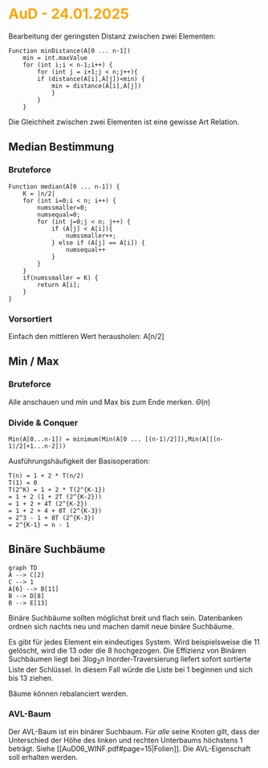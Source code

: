 # <font color = "orange">AuD - 24.01.2025</font>
Bearbeitung der geringsten Distanz zwischen zwei Elementen:
```
Function minDistance(A[0 ... n-1])
	min = int.maxValue
	for (int i;i < n-1;i++) {
		for (int j = i+1;j < n;j++){
		if (distance(A[i],A[j])<min) {
			min = distance(A[i],A[j])
			}
		}
	}
```

Die Gleichheit zwischen zwei Elementen ist eine gewisse Art Relation.

## Median Bestimmung
### Bruteforce
```
Function median(A[0 ... n-1]) {
	K = |n/2|
	for (int i=0;i < n; i++) {
		numssmaller=0;
		numsequal=0;
		for (int j=0;j < n; j++) {
			if (A[j] < A[i]){
				numssmaller++;
			} else if (A[j] == A[i]) {
				numsequal++
			}
		}
	}
	if(numssmaller = K) {
		return A[i];
	}
}
```
### Vorsortiert
Einfach den mittleren Wert herausholen: A[n/2]

## Min / Max
### Bruteforce
Alle anschauen und min und Max bis zum Ende merken.
$\Theta(n)$
### Divide & Conquer
```
Min(A[0...n-1]) = minimum(Min(A[0 ... [(n-1)/2]]),Min(A[[(n-1)/2]+1...n-2]))
```
Ausführungshäufigkeit der Basisoperation:
```
T(n) = 1 + 2 * T(n/2)
T(1) = 0
T(2^K) = 1 + 2 * T(2^{K-1})
= 1 + 2 (1 + 2T (2^{K-2}))
= 1 + 2 + 4T (2^{K-2})
= 1 + 2 + 4 + 8T (2^{K-3})
= 2^3 - 1 + 8T (2^{K-3})
= 2^{K-1} = n - 1
```

## Binäre Suchbäume
```mermaid
graph TD
A --> C[2]
C --> 1
A[6] --> B[11]
B --> D[8]
B --> E[13]
```
Binäre Suchbäume sollten möglichst breit und flach sein.
Datenbanken ordnen sich nachts neu und machen damit neue binäre Suchbäume.

Es gibt für jedes Element ein eindeutiges System.
Wird beispielsweise die 11 gelöscht, wird die 13 oder die 8 hochgezogen.
Die Effizienz von Binären Suchbäumen liegt bei $3log_2n$
Inorder-Traversierung liefert sofort sortierte Liste der Schlüssel. In diesem Fall würde die Liste bei 1 beginnen und sich bis 13 ziehen.

Bäume können rebalanciert werden.

### AVL-Baum
Der AVL-Baum ist ein binärer Suchbaum. Für *alle* seine Knoten gilt, dass der Unterschied der Höhe des linken und rechten Unterbaums höchstens 1 beträgt.
Siehe [[AuD06_WINF.pdf#page=15|Folien]].
Die AVL-Eigenschaft soll erhalten werden.